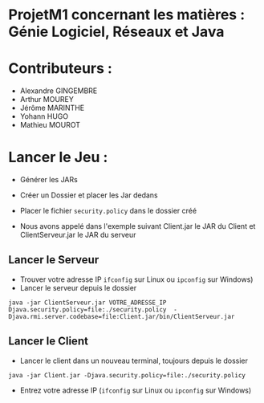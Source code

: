 # ProjetM1 concernant les matières : Génie Logiciel, Réseaux et Java
# Contributeurs :
- Alexandre GINGEMBRE
-  Arthur MOUREY
- Jérôme MARINTHE
- Yohann HUGO
- Mathieu MOUROT

# Lancer le Jeu :
- Générer les JARs
- Créer un Dossier et placer les Jar dedans
- Placer le fichier ```security.policy``` dans le dossier créé

- Nous avons appelé dans l'exemple suivant Client.jar le JAR du Client et ClientServeur.jar le JAR du serveur

## Lancer le Serveur

- Trouver votre adresse IP ```ifconfig``` sur Linux ou ```ipconfig``` sur Windows)
- Lancer le serveur depuis le dossier

```
java -jar ClientServeur.jar VOTRE_ADRESSE_IP Djava.security.policy=file:./security.policy  -Djava.rmi.server.codebase=file:Client.jar/bin/ClientServeur.jar
```

## Lancer le Client

- Lancer le client dans un nouveau terminal, toujours depuis le dossier

```
java -jar Client.jar -Djava.security.policy=file:./security.policy 
```
- Entrez votre adresse IP (```ifconfig``` sur Linux ou ```ipconfig``` sur Windows)


